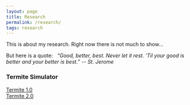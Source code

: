 ```yaml
---
layout: page
title: Research
permalink: /research/
tags: research
---
```

This is about my research. Right now there is not much to show...

But here is a quote:   
*“Good, better, best. Never let it rest. ‘Til your good is better and your better is best.” -- St. Jerome* 

### Termite Simulator  
[Termite 1.0](http://www4.ncsu.edu/~ldong7/project_ter/index.html)  
[Termite 2.0](http://www4.ncsu.edu/~ldong7/Termite2.0/index.html)  
